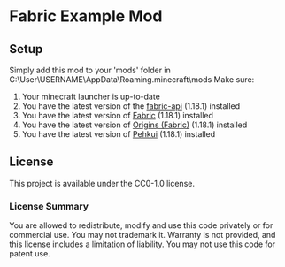 # Fabric Example Mod

## Setup

Simply add this mod to your 'mods' folder in C:\User\USERNAME\AppData\Roaming\.minecraft\mods
Make sure:
1. Your minecraft launcher is up-to-date
2. You have the latest version of the [fabric-api](https://www.curseforge.com/minecraft/mc-mods/fabric-api) (1.18.1) installed
3. You have the latest version of [Fabric](https://fabricmc.net) (1.18.1) installed
4. You have the latest version of [Origins (Fabric)](https://www.curseforge.com/minecraft/mc-mods/origins) (1.18.1) installed
5. You have the latest version of [Pehkui](https://www.curseforge.com/minecraft/mc-mods/pehkui) (1.18.1) installed

## License

This project is available under the CC0-1.0 license.

### License Summary
You are allowed to redistribute, modify and use this code privately or for commercial use. You may not trademark it. Warranty is not provided, and this license includes a limitation of liability. You may not use this code for patent use.

